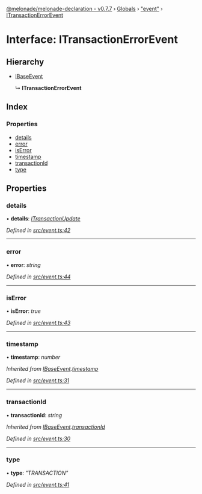 [@melonade/melonade-declaration - v0.7.7](../README.md) › [Globals](../globals.md) › ["event"](../modules/_event_.md) › [ITransactionErrorEvent](_event_.itransactionerrorevent.md)

# Interface: ITransactionErrorEvent

## Hierarchy

* [IBaseEvent](_event_.ibaseevent.md)

  ↳ **ITransactionErrorEvent**

## Index

### Properties

* [details](_event_.itransactionerrorevent.md#details)
* [error](_event_.itransactionerrorevent.md#error)
* [isError](_event_.itransactionerrorevent.md#iserror)
* [timestamp](_event_.itransactionerrorevent.md#timestamp)
* [transactionId](_event_.itransactionerrorevent.md#transactionid)
* [type](_event_.itransactionerrorevent.md#type)

## Properties

###  details

• **details**: *[ITransactionUpdate](_event_.itransactionupdate.md)*

*Defined in [src/event.ts:42](https://github.com/devit-tel/melonade-declaration/blob/3679b49/src/event.ts#L42)*

___

###  error

• **error**: *string*

*Defined in [src/event.ts:44](https://github.com/devit-tel/melonade-declaration/blob/3679b49/src/event.ts#L44)*

___

###  isError

• **isError**: *true*

*Defined in [src/event.ts:43](https://github.com/devit-tel/melonade-declaration/blob/3679b49/src/event.ts#L43)*

___

###  timestamp

• **timestamp**: *number*

*Inherited from [IBaseEvent](_event_.ibaseevent.md).[timestamp](_event_.ibaseevent.md#timestamp)*

*Defined in [src/event.ts:31](https://github.com/devit-tel/melonade-declaration/blob/3679b49/src/event.ts#L31)*

___

###  transactionId

• **transactionId**: *string*

*Inherited from [IBaseEvent](_event_.ibaseevent.md).[transactionId](_event_.ibaseevent.md#transactionid)*

*Defined in [src/event.ts:30](https://github.com/devit-tel/melonade-declaration/blob/3679b49/src/event.ts#L30)*

___

###  type

• **type**: *"TRANSACTION"*

*Defined in [src/event.ts:41](https://github.com/devit-tel/melonade-declaration/blob/3679b49/src/event.ts#L41)*
